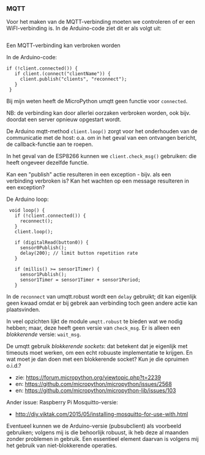 ### MQTT

Voor het maken van de MQTT-verbinding moeten we controleren of er een
WiFI-verbinding is. In de Arduino-code ziet dit er als volgt uit:

```

```

Een MQTT-verbinding kan verbroken worden

In de Arduino-code:

```{cpp}
if (!client.connected()) {
   if client.(connect("clientName")) {
     client.publish("clients", "reconnect");
   }
 }
```

 Bij mijn weten heeft de MicroPython umqtt geen functie voor `connected`.

 NB: de verbinding kan door allerlei oorzaken verbroken worden, ook bijv. doordat
 een server opnieuw opgestart wordt.

 De Arduino mqtt-method `client.loop()` zorgt voor het onderhouden van de
 communicatie met de host: o.a. om in het geval van een ontvangen bericht,
 de callback-functie aan te roepen.

 In het geval van de ESP8266 kunnen we `client.check_msg()` gebruiken: die heeft
 ongeveer dezelfde functie.

 Kan een "publish" actie resulteren in een exception - bijv. als een verbinding
 verbroken is? Kan het wachten op een message resulteren in een exception?


 De Arduino loop:

```{cpp}
 void loop() {
   if (!client.connected()) {
     reconnect();
   }
   client.loop();

   if (digitalRead(button0)) {
     sensor0Publish();
     delay(200); // limit button repetition rate
   }

   if (millis() >= sensor1Timer) {
     sensor1Publish();
     sensor1Timer = sensor1Timer + sensor1Period;
   }
```

In de `reconnect` van umqtt.robust wordt een `delay` gebruikt; dit kan eigenlijk
geen kwaad omdat er bij gebrek aan verbinding toch geen andere actie kan
plaatsvinden.

In veel opzichten lijkt de module `umqtt.robust` te bieden wat we nodig hebben;
maar, deze heeft geen versie van `check_msg`. Er is alleen een *blokkerende*
versie: `wait_msg`.

De umqtt gebruik *blokkerende sockets*: dat betekent dat je eigenlijk met
timeouts moet werken, om een echt robuuste implementatie te krijgen. En wat
moet je dan doen met een blokkerende socket? Kun je die opruimen o.i.d.?

* zie: https://forum.micropython.org/viewtopic.php?t=2239
* en: https://github.com/micropython/micropython/issues/2568
* en: https://github.com/micropython/micropython-lib/issues/103

Ander issue: Raspberry Pi Mosquitto-versie:

* http://diy.viktak.com/2015/05/installing-mosquitto-for-use-with.html

Eventueel kunnen we de Arduino-versie (pubsubclient) als voorbeeld gebruiken;
volgens mij is die behoorlijk robuust, ik heb deze al maanden zonder problemen
in gebruik. Een essentieel element daarvan is volgens mij het gebruik van
niet-blokkerende operaties.
